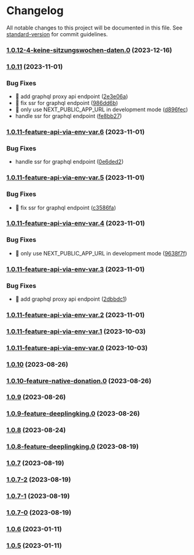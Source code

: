 # Changelog

All notable changes to this project will be documented in this file. See [standard-version](https://github.com/conventional-changelog/standard-version) for commit guidelines.

### [1.0.12-4-keine-sitzungswochen-daten.0](https://github.com/demokratie-live/desktop/compare/v1.0.11...v1.0.12-4-keine-sitzungswochen-daten.0) (2023-12-16)

### [1.0.11](https://github.com/demokratie-live/desktop/compare/v1.0.10...v1.0.11) (2023-11-01)


### Bug Fixes

* 🐛 add graphql proxy api endpoint ([2e3e06a](https://github.com/demokratie-live/desktop/commit/2e3e06a96dabeee4bd47d86f9435eaec8b6d208b))
* 🐛 fix ssr for graphql endpoint ([986dd6b](https://github.com/demokratie-live/desktop/commit/986dd6b773bf08eca1ef9b8805ee8d6d0cd2d7c9))
* 🐛 only use NEXT_PUBLIC_APP_URL in development mode ([d896fec](https://github.com/demokratie-live/desktop/commit/d896feceb1efb91e882f778829760958a951a58b))
* handle ssr for graphql endpoint ([fe8bb27](https://github.com/demokratie-live/desktop/commit/fe8bb27ceff654f2a8eafbad4dd5870faa1e1a43))

### [1.0.11-feature-api-via-env-var.6](https://github.com/demokratie-live/desktop/compare/v1.0.11-feature-api-via-env-var.5...v1.0.11-feature-api-via-env-var.6) (2023-11-01)


### Bug Fixes

* handle ssr for graphql endpoint ([0e6ded2](https://github.com/demokratie-live/desktop/commit/0e6ded2b030abfeb01a2c000805e3cc689de2b30))

### [1.0.11-feature-api-via-env-var.5](https://github.com/demokratie-live/desktop/compare/v1.0.11-feature-api-via-env-var.4...v1.0.11-feature-api-via-env-var.5) (2023-11-01)


### Bug Fixes

* 🐛 fix ssr for graphql endpoint ([c3586fa](https://github.com/demokratie-live/desktop/commit/c3586fae0d40f851d39206cbcc51f13d01be76d4))

### [1.0.11-feature-api-via-env-var.4](https://github.com/demokratie-live/desktop/compare/v1.0.11-feature-api-via-env-var.3...v1.0.11-feature-api-via-env-var.4) (2023-11-01)


### Bug Fixes

* 🐛 only use NEXT_PUBLIC_APP_URL in development mode ([9638f7f](https://github.com/demokratie-live/desktop/commit/9638f7f27ec02354182564647ee60234d04d67bc))

### [1.0.11-feature-api-via-env-var.3](https://github.com/demokratie-live/desktop/compare/v1.0.11-feature-api-via-env-var.2...v1.0.11-feature-api-via-env-var.3) (2023-11-01)


### Bug Fixes

* 🐛 add graphql proxy api endpoint ([2dbbdc1](https://github.com/demokratie-live/desktop/commit/2dbbdc1924c0169055d6fe297420c811b602e24f))

### [1.0.11-feature-api-via-env-var.2](https://github.com/demokratie-live/desktop/compare/v1.0.11-feature-api-via-env-var.1...v1.0.11-feature-api-via-env-var.2) (2023-11-01)

### [1.0.11-feature-api-via-env-var.1](https://github.com/demokratie-live/desktop/compare/v1.0.11-feature-api-via-env-var.0...v1.0.11-feature-api-via-env-var.1) (2023-10-03)

### [1.0.11-feature-api-via-env-var.0](https://github.com/demokratie-live/desktop/compare/v1.0.10...v1.0.11-feature-api-via-env-var.0) (2023-10-03)

### [1.0.10](https://github.com/demokratie-live/desktop/compare/v1.0.9...v1.0.10) (2023-08-26)

### [1.0.10-feature-native-donation.0](https://github.com/demokratie-live/desktop/compare/v1.0.9...v1.0.10-feature-native-donation.0) (2023-08-26)

### [1.0.9](https://github.com/demokratie-live/desktop/compare/v1.0.8...v1.0.9) (2023-08-26)

### [1.0.9-feature-deeplingking.0](https://github.com/demokratie-live/desktop/compare/v1.0.8...v1.0.9-feature-deeplingking.0) (2023-08-26)

### [1.0.8](https://github.com/demokratie-live/desktop/compare/v1.0.7...v1.0.8) (2023-08-24)

### [1.0.8-feature-deeplingking.0](https://github.com/demokratie-live/desktop/compare/v1.0.7...v1.0.8-feature-deeplingking.0) (2023-08-19)

### [1.0.7](https://github.com/demokratie-live/desktop/compare/v1.0.6...v1.0.7) (2023-08-19)

### [1.0.7-2](https://github.com/demokratie-live/desktop/compare/v1.0.7-1...v1.0.7-2) (2023-08-19)

### [1.0.7-1](https://github.com/demokratie-live/desktop/compare/v1.0.7-0...v1.0.7-1) (2023-08-19)

### [1.0.7-0](https://github.com/demokratie-live/desktop/compare/v1.0.6...v1.0.7-0) (2023-08-19)

### [1.0.6](https://github.com/demokratie-live/desktop/compare/v1.0.5...v1.0.6) (2023-01-11)

### [1.0.5](https://github.com/demokratie-live/desktop/compare/v1.0.0...v1.0.5) (2023-01-11)
